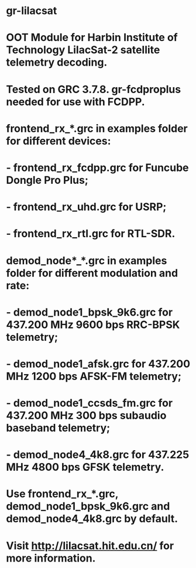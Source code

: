 # gr-lilacsat
#
# OOT Module for Harbin Institute of Technology LilacSat-2 satellite telemetry decoding.
#
# Tested on GRC 3.7.8. gr-fcdproplus needed for use with FCDPP. 
#
# frontend_rx_*.grc in examples folder for different devices:
# - frontend_rx_fcdpp.grc for Funcube Dongle Pro Plus;
# - frontend_rx_uhd.grc for USRP;
# - frontend_rx_rtl.grc for RTL-SDR.
#
# demod_node*_*.grc in examples folder for different modulation and rate:
# - demod_node1_bpsk_9k6.grc for 437.200 MHz 9600 bps RRC-BPSK telemetry;
# - demod_node1_afsk.grc for 437.200 MHz 1200 bps AFSK-FM telemetry;
# - demod_node1_ccsds_fm.grc for 437.200 MHz 300 bps subaudio baseband telemetry;
# - demod_node4_4k8.grc for 437.225 MHz 4800 bps GFSK telemetry.
# 
# Use frontend_rx_*.grc, demod_node1_bpsk_9k6.grc and demod_node4_4k8.grc by default.
#
# Visit http://lilacsat.hit.edu.cn/ for more information.
#
